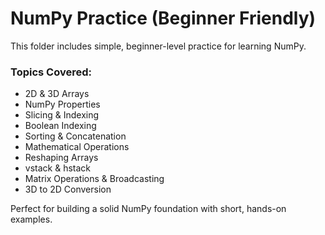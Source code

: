 # NumPy Practice (Beginner Friendly)

This folder includes simple, beginner-level practice for learning NumPy.

###  Topics Covered:
- 2D & 3D Arrays
- NumPy Properties
- Slicing & Indexing
- Boolean Indexing
- Sorting & Concatenation
- Mathematical Operations
- Reshaping Arrays
- vstack & hstack
- Matrix Operations & Broadcasting
- 3D to 2D Conversion

Perfect for building a solid NumPy foundation with short, hands-on examples.

